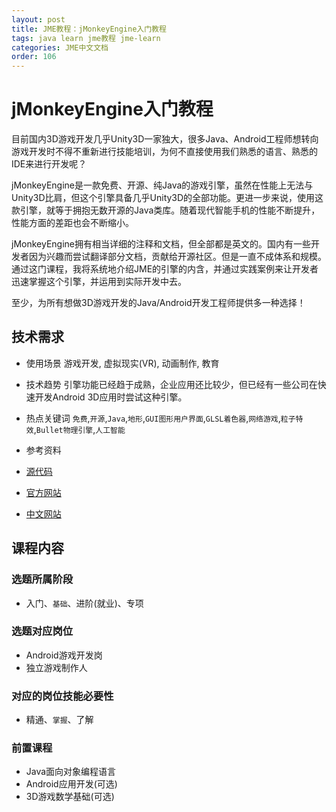 ```yaml
---
layout: post
title: JME教程：jMonkeyEngine入门教程
tags: java learn jme教程 jme-learn
categories: JME中文文档
order: 106
---
```

# jMonkeyEngine入门教程

目前国内3D游戏开发几乎Unity3D一家独大，很多Java、Android工程师想转向游戏开发时不得不重新进行技能培训，为何不直接使用我们熟悉的语言、熟悉的IDE来进行开发呢？

jMonkeyEngine是一款免费、开源、纯Java的游戏引擎，虽然在性能上无法与Unity3D比肩，但这个引擎具备几乎Unity3D的全部功能。更进一步来说，使用这款引擎，就等于拥抱无数开源的Java类库。随着现代智能手机的性能不断提升，性能方面的差距也会不断缩小。

jMonkeyEngine拥有相当详细的注释和文档，但全部都是英文的。国内有一些开发者因为兴趣而尝试翻译部分文档，贡献给开源社区。但是一直不成体系和规模。通过这门课程，我将系统地介绍JME的引擎的内含，并通过实践案例来让开发者迅速掌握这个引擎，并运用到实际开发中去。

至少，为所有想做3D游戏开发的Java/Android开发工程师提供多一种选择！

## 技术需求
* 使用场景
 游戏开发, 虚拟现实(VR), 动画制作, 教育

* 技术趋势
 引擎功能已经趋于成熟，企业应用还比较少，但已经有一些公司在快速开发Android 3D应用时尝试这种引擎。

* 热点关键词
 `免费`,`开源`,`Java`,`地形`,`GUI图形用户界面`,`GLSL着色器`,`网络游戏`,`粒子特效`,`Bullet物理引擎`,`人工智能`

* 参考资料

 * [源代码](https://github.com/jMonkeyEngine/jmonkeyengine)
 * [官方网站](https://jmonkeyengine.org)
 * [中文网站](http://www.jmecn.net)

## 课程内容

### 选题所属阶段
 * 入门、`基础`、进阶(就业)、专项
### 选题对应岗位
 * Android游戏开发岗
 * 独立游戏制作人
### 对应的岗位技能必要性
 * 精通、`掌握`、了解
### 前置课程
 * Java面向对象编程语言
 * Android应用开发(可选)
 * 3D游戏数学基础(可选)